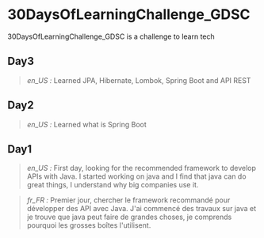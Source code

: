 # 30DaysOfLearningChallenge_GDSC
30DaysOfLearningChallenge_GDSC is a challenge to learn tech
## Day3
><i>en_US :</i>
Learned JPA, Hibernate, Lombok, Spring Boot and API REST
## Day2
><i>en_US :</i>
Learned what is Spring Boot

## Day1
><i>en_US :</i>
First day, looking for the recommended framework to develop APIs with Java. I started working on java and I find that java can do great things, I understand why big companies use it.

><i>fr_FR :</i>
Premier jour, chercher le framework recommandé pour développer des API avec Java. J'ai commencé des travaux sur java et je trouve que java peut faire de grandes choses, je comprends pourquoi les grosses boîtes l'utilisent.